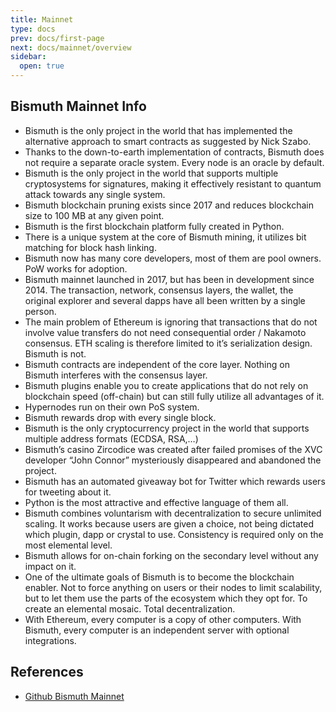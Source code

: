 ```yaml
---
title: Mainnet
type: docs
prev: docs/first-page
next: docs/mainnet/overview
sidebar:
  open: true
---
```

## Bismuth Mainnet Info


* Bismuth is the only project in the world that has implemented the alternative approach to smart contracts as suggested by Nick Szabo.
* Thanks to the down-to-earth implementation of contracts, Bismuth does not require a separate oracle system. Every node is an oracle by default.
* Bismuth is the only project in the world that supports multiple cryptosystems for signatures, making it effectively resistant to quantum attack towards any single system.
* Bismuth blockchain pruning exists since 2017 and reduces blockchain size to 100 MB at any given point.
* Bismuth is the first blockchain platform fully created in Python.
* There is a unique system at the core of Bismuth mining, it utilizes bit matching for block hash linking.
* Bismuth now has many core developers, most of them are pool owners. PoW works for adoption.
* Bismuth mainnet launched in 2017, but has been in development since 2014. The transaction, network, consensus layers, the wallet, the original explorer and several dapps have all been written by a single person.
* The main problem of Ethereum is ignoring that transactions that do not involve value transfers do not need consequential order / Nakamoto consensus. ETH scaling is therefore limited to it’s serialization design. Bismuth is not.
* Bismuth contracts are independent of the core layer. Nothing on Bismuth interferes with the consensus layer.
* Bismuth plugins enable you to create applications that do not rely on blockchain speed (off-chain) but can still fully utilize all advantages of it.
* Hypernodes run on their own PoS system.
* Bismuth rewards drop with every single block.
* Bismuth is the only cryptocurrency project in the world that supports multiple address formats (ECDSA, RSA,…)
* Bismuth’s casino Zircodice was created after failed promises of the XVC developer “John Connor” mysteriously disappeared and abandoned the project.
* Bismuth has an automated giveaway bot for Twitter which rewards users for tweeting about it.
* Python is the most attractive and effective language of them all.
* Bismuth combines voluntarism with decentralization to secure unlimited scaling. It works because users are given a choice, not being dictated which plugin, dapp or crystal to use. Consistency is required only on the most elemental level.
* Bismuth allows for on-chain forking on the secondary level without any impact on it.
* One of the ultimate goals of Bismuth is to become the blockchain enabler. Not to force anything on users or their nodes to limit scalability, but to let them use the parts of the ecosystem which they opt for. To create an elemental mosaic. Total decentralization.
* With Ethereum, every computer is a copy of other computers. With Bismuth, every computer is an independent server with optional integrations.

## References
- [Github Bismuth Mainnet](https://github.com/bismuthfoundation/Bismuth)
